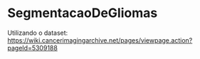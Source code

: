 # SegmentacaoDeGliomas
Utilizando o dataset: https://wiki.cancerimagingarchive.net/pages/viewpage.action?pageId=5309188
